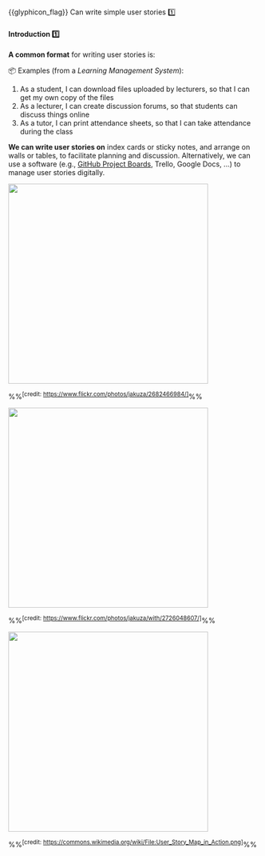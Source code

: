 <span id="prereqs"></span>

<span id="outcomes">{{glyphicon_flag}} Can write simple user stories :one:</span>

<div id="title">

#### Introduction :one:

</div>

<div id="body">

<tip-box type="definition">
<include src="../../../common/definitions.md#def-user-story" />
</tip-box>

**A common format** for writing user stories is:

<tip-box type="definition">
<include src="../../../common/definitions.md#def-user-story-format" />
</tip-box>

<tip-box>

:package: Examples (from a _Learning Management System_):

1. As a student, I can download files uploaded by lecturers, so that I can get my own copy of the files
2. As a lecturer, I can create discussion forums, so that students can discuss things online
3. As a tutor, I can print attendance sheets, so that I can take attendance during the class

</tip-box>

<p/>

**We can write user stories on** index cards or sticky notes, and arrange on walls or tables, to facilitate planning and discussion. Alternatively, we can use a software (e.g., [GitHub Project Boards](https://help.github.com/articles/about-project-boards/), Trello, Google Docs, ...) to manage user stories digitally.

<panel header="%%User stories in use%%" expanded>

<panel header="With sticky notes" type="seamless" expanded>
<img src="{{baseUrl}}/specifyingRequirements/userStories/introduction/images/workingWithStories.jpg" height="400" />

%%<sup>[credit: https://www.flickr.com/photos/jakuza/2682466984/]</sup>%%

</panel>

<panel header="With paper" type="seamless">
<img src="{{baseUrl}}/specifyingRequirements/userStories/introduction/images/userStoriesOnTable.jpg" height="400" />

%%<sup>[credit: https://www.flickr.com/photos/jakuza/with/2726048607/]</sup>%%

</panel>

<panel header="With software" type="seamless">
<img src="{{baseUrl}}/specifyingRequirements/userStories/introduction/images/userStoriesWithSoftware.png" height="400" />

%%<sup>[credit: https://commons.wikimedia.org/wiki/File:User_Story_Map_in_Action.png]</sup>%%

</panel>

</panel>

</div>

<div id="extras">

<include src="exercises.md" />

</div>